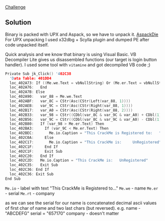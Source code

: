 [Challenge](https://crackmes.one/crackme/5ab77f5333c5d40ad448c0d1)

## Solution
Binary is packed with UPX and Aspack, so we have to unpack it.
[AspackDie](https://www.aldeid.com/wiki/AspackDie)
For UPX unpacking I used x32dbg + Scylla plugin and dumped PE after code unpacked itself.

Quick analysis and we know that binary is using Visual Basic. VB Decompiler Lite gives us disassembled functions (our target is login button handler). I used some tool with `vitamine` and got decompiled VB code ;)

```c
Private Sub jk_Click() '402C38
  'Data Table: 401DD4
  loc_402A73: If ((Me.we.Text = vbNullString) Or (Me.er.Text = vbNullString)) Then
  loc_402A76:   End
  loc_402A7B: Else
  loc_402A90:   var_88 = Me.we.Text
  loc_402ABF:   var_8C = CStr(Asc(CStr(Left(var_88, 1))))
  loc_402AEB:   var_9C = CStr(Asc(CStr(Right(var_88, 1))))
  loc_402B17:   var_A0 = CStr(Asc(CStr(Right(var_88, 2))))
  loc_402B33:   var_98 = CStr((CDbl(var_8C & var_9C & var_A0) + CDbl(1)))
  loc_402B56:   var_9C = CStr((CDbl(var_8C & var_9C & var_A0) - CDbl(1)))
  loc_402B80:   If (var_98 > Me.er.Text) Then
  loc_402BA3:     If (var_9C < Me.er.Text) Then
  loc_402BEC:       Me.io.Caption = "This CrackMe is Registered to:   " & Me.we.Text & " " & Me.rt.Text
  loc_402C0A:     Else
  loc_402C17:       Me.io.Caption = "This CrackMe is:     UnRegistered"
  loc_402C1F:     End If
  loc_402C1F:     Exit Sub
  loc_402C20:   End If
  loc_402C2D:   Me.io.Caption = "This CrackMe is:   UnRegistered"
  loc_402C35:   Exit Sub
  loc_402C36: End If
  loc_402C36: Exit Sub
End Sub
```

`Me.io` - label with text "This CrackMe is Registered to..."
`Me.we` - name
`Me.er` - serial
`Me.rt` - company

as we can see the serial for our name is concatenated decimal ascii values of first char of name and two last chars (but reversed).
e.g.
name - "ABCDEFG"
serial = "657170"
company - doesn't matter


